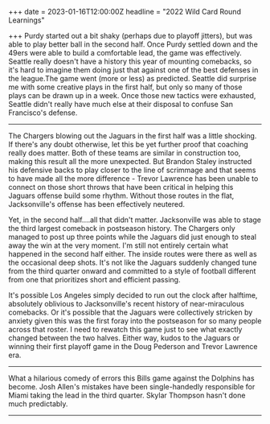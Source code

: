 +++
date = 2023-01-16T12:00:00Z
headline = "2022 Wild Card Round Learnings"

+++
Purdy started out a bit shaky (perhaps due to playoff jitters), but was able to play better ball in the second half. Once Purdy settled down and the 49ers were able to build a comfortable lead, the game was effectively. Seattle really doesn't have a history this year of mounting comebacks, so it's hard to imagine them doing just that against one of the best defenses in the league.The game went (more or less) as predicted. Seattle did surprise me with some creative plays in the first half, but only so many of those plays can be drawn up in a week. Once those new tactics were exhausted, Seattle didn't really have much else at their disposal to confuse San Francisco's defense.

***

The Chargers blowing out the Jaguars in the first half was a little shocking. If there's any doubt otherwise, let this be yet further proof that coaching really does matter. Both of these teams are similar in construction too, making this result all the more unexpected. But Brandon Staley instructed his defensive backs to play closer to the line of scrimmage and that seems to have made all the more difference - Trevor Lawrence has been unable to connect on those short throws that have been critical in helping this Jaguars offense build some rhythm. Without those routes in the flat, Jacksonville's offense has been effectively neutered.

Yet, in the second half....all that didn't matter. Jacksonville was able to stage the third largest comeback in postseason history. The Chargers only managed to post up three points while the Jaguars did just enough to steal away the win at the very moment. I'm still not entirely certain what happened in the second half either. The inside routes were there as well as the occasional deep shots. It's not like the Jaguars suddenly changed tune from the third quarter onward and committed to a style of football different from one that prioritizes short and efficient passing.

It's possible Los Angeles simply decided to run out the clock after halftime, absolutely oblivious to Jacksonville's recent history of near-miraculous comebacks. Or it's possible that the Jaguars were collectively stricken by anxiety given this was the first foray into the postseason for so many people across that roster. I need to rewatch this game just to see what exactly changed between the two halves. Either way, kudos to the Jaguars or winning their first playoff game in the Doug Pederson and Trevor Lawrence era.

***

What a hilarious comedy of errors this Bills game against the Dolphins has become. Josh Allen's mistakes have been single-handedly responsible for Miami taking the lead in the third quarter. Skylar Thompson hasn't done much predictably.

***